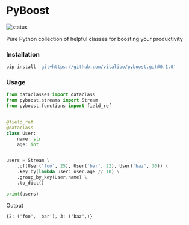 # PyBoost

![status](https://github.com/vitalibo/pyboost/actions/workflows/ci.yaml/badge.svg)

Pure Python collection of helpful classes for boosting your productivity

### Installation

```bash
pip install 'git+https://github.com/vitalibo/pyboost.git@0.1.0'
```

### Usage

```python
from dataclasses import dataclass
from pyboost.streams import Stream
from pyboost.functions import field_ref


@field_ref
@dataclass
class User:
    name: str
    age: int


users = Stream \
    .of(User('foo', 25), User('bar', 22), User('baz', 30)) \
    .key_by(lambda user: user.age // 10) \
    .group_by_key(User.name) \
    .to_dict()

print(users)
```

Output
```text
{2: ('foo', 'bar'), 3: ('baz',)}
```
